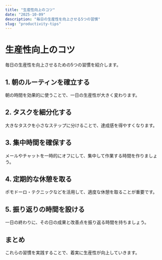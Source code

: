 ```yaml
---
title: "生産性向上のコツ"
date: "2025-10-09"
description: "毎日の生産性を向上させる5つの習慣"
slug: "productivity-tips"
---
```


# 生産性向上のコツ

毎日の生産性を向上させるための5つの習慣を紹介します。

## 1. 朝のルーティンを確立する

朝の時間を効果的に使うことで、一日の生産性が大きく変わります。

## 2. タスクを細分化する

大きなタスクを小さなステップに分けることで、達成感を得やすくなります。

## 3. 集中時間を確保する

メールやチャットを一時的にオフにして、集中して作業する時間を作りましょう。

## 4. 定期的な休憩を取る

ポモドーロ・テクニックなどを活用して、適度な休憩を取ることが重要です。

## 5. 振り返りの時間を設ける

一日の終わりに、その日の成果と改善点を振り返る時間を持ちましょう。

## まとめ

これらの習慣を実践することで、着実に生産性が向上していきます。
